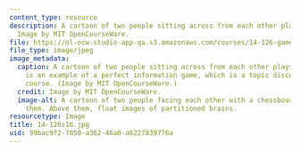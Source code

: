 ```yaml
---
content_type: resource
description: A cartoon of two people sitting across from each other playing chess.
  Image by MIT OpenCourseWare.
file: https://ol-ocw-studio-app-qa.s3.amazonaws.com/courses/14-126-game-theory-spring-2016/99bac9f27050a36246a0a6227839776a_14-126s16.jpg
file_type: image/jpeg
image_metadata:
  caption: A cartoon of two people sitting across from each other playing chess. Chess
    is an example of a perfect information game, which is a topic discussed in this
    course. (Image by MIT OpenCourseWare.)
  credit: Image by MIT OpenCourseWare.
  image-alt: A cartoon of two people facing each other with a chessboard in between
    them. Above them, float images of partitioned brains.
resourcetype: Image
title: 14-126s16.jpg
uid: 99bac9f2-7050-a362-46a0-a6227839776a
---
```

